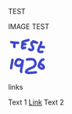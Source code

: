 <p>TEST</p>

<p>IMAGE TEST</p>

<img src="test-code%3D1926.png" alt="Test">

<p> links </p>

<p>Text 1 <a href="https://techg4mer.com">Link</a> Text 2</p>


